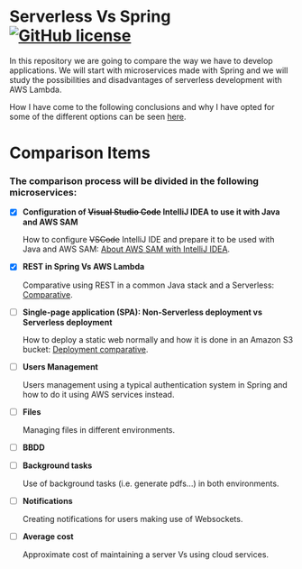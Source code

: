# Serverless Vs Spring [![GitHub license](https://img.shields.io/github/license/codeurjc-students/2019-ServerlessVsSpring)](https://github.com/codeurjc-students/2019-ServerlessVsSpring/blob/master/LICENSE)
In this repository we are going to compare the way we have to develop applications. We will start with microservices made with Spring and we will study the possibilities and disadvantages of serverless development with AWS Lambda.

How I have come to the following conclusions and why I have opted for some of the different options can be seen [here](https://medium.com/serverlessvsspring).

# Comparison Items
### The comparison process will be divided in the following microservices:

- [x] **Configuration of ~~Visual Studio Code~~ IntelliJ IDEA to use it with Java and AWS SAM**

  How to configure ~~VSCode~~ IntelliJ IDE and prepare it to be used with Java and AWS SAM: [About AWS SAM with IntelliJ IDEA](sections/IntelliJ-AWS-SAM-Java).
        
- [x] **REST in Spring Vs AWS Lambda**

  Comparative using REST in a common Java stack and a Serverless: [Comparative](sections/REST-AWS-Spring).

- [ ] **Single-page application (SPA): Non-Serverless deployment vs Serverless deployment**

  How to deploy a static web normally and how it is done in an Amazon S3 bucket: [Deployment comparative](sections/SPA-Deployment).
  
- [ ] **Users Management**

  Users management using a typical authentication system in Spring and how to do it using AWS services instead.

- [ ] **Files**

  Managing files in different environments.

- [ ] **BBDD**

- [ ] **Background tasks**

  Use of background tasks (i.e. generate pdfs...) in both environments.

- [ ] **Notifications**

  Creating notifications for users making use of Websockets.

- [ ] **Average cost**

  Approximate cost of maintaining a server Vs using cloud services.

